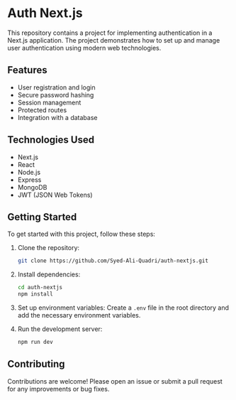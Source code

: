 # Auth Next.js

This repository contains a project for implementing authentication in a Next.js application. The project demonstrates how to set up and manage user authentication using modern web technologies.

## Features

- User registration and login
- Secure password hashing
- Session management
- Protected routes
- Integration with a database

## Technologies Used

- Next.js
- React
- Node.js
- Express
- MongoDB
- JWT (JSON Web Tokens)

## Getting Started

To get started with this project, follow these steps:

1. Clone the repository:
    ```bash
    git clone https://github.com/Syed-Ali-Quadri/auth-nextjs.git
    ```
2. Install dependencies:
    ```bash
    cd auth-nextjs
    npm install
    ```
3. Set up environment variables:
    Create a `.env` file in the root directory and add the necessary environment variables.

4. Run the development server:
    ```bash
    npm run dev
    ```

## Contributing

Contributions are welcome! Please open an issue or submit a pull request for any improvements or bug fixes.

